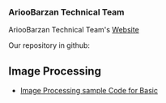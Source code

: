 ### AriooBarzan Technical Team
AriooBarzan Technical Team's <a href="https://arioo.ir">Website</a>

Our repository in github:

<h2>Image Processing</h2>
<ul>
  <li><a href="https://github.com/arioobarzan/Matlab_Image_Processing">Image Processing sample Code for Basic</a></li>
</ul>
